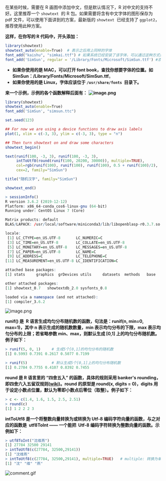 在某些时候，需要在 R 画图中添加中文，但是默认情况下，R 对中文的支持不好。这里推荐一个 `showtext`  的 R 包。如果需要将含有中文字体的图形保存为 pdf 文件，可以使用下面讲到的方案，最新版的 `showtext`  已经支持了 `ggplot2`，推荐使用此种方案。

**这样，在你写的 R 代码中，开头添加：**

```r
library(showtext)
showtext_auto(enable=True)	# 表示之后用上同样的字体
font_add("kaishu", "simkai.ttf") # 如果系统已经安装了该字体，可以通过这种方式调用
font_add('SimSun', regular = '/Library/Fonts/Microsoft/SimSun.ttf') #添加字体, 必须给定指定的字体的位置
```

- **如果你使用的是 MAC，可以打开 font book，查找你想要字体的位置。如 SimSun：/Library/Fonts/Microsoft/SimSun.ttf**。
- **如果你使用的是 Linux，字体应该位于 `/usr/share/fonts`  目录下。**

**来一个示例，示例的各个函数解释后面有：**
**![image.png](https://shub-1251708715.cos.ap-guangzhou.myqcloud.com/elog-docs-images/Fk5E_pjjk6BQ9qIfpqDHOUYWl_9b.png)**

```r
library(showtext)
showtext_auto(enable=True)
font_add('SimSun', "simsun.ttc")

set.seed(123)

## For now we are using a device functions to draw axis labels
plot(1, xlim = c(-3, 3), ylim = c(-3, 3), type = "n")

## Then turn showtext on and draw some characters
showtext_begin()

text(runif(100, -3, 3), runif(100, -3, 3),
     intToUtf8(round(runif(100, 20200, 30000)), multiple=TRUE),
     col=rgb(runif(100), runif(100), runif(100), 0.5 + runif(100)/2),
     cex=2, family="SimSun")

title("随机汉字", family="SimSun")

showtext_end()
```

```r
> sessionInfo()
R version 3.6.2 (2019-12-12)
Platform: x86_64-conda_cos6-linux-gnu (64-bit)
Running under: CentOS Linux 7 (Core)

Matrix products: default
BLAS/LAPACK: /usr/local/software/miniconda3/lib/libopenblasp-r0.3.7.so

locale:
 [1] LC_CTYPE=en_US.UTF-8       LC_NUMERIC=C
 [3] LC_TIME=en_US.UTF-8        LC_COLLATE=en_US.UTF-8
 [5] LC_MONETARY=en_US.UTF-8    LC_MESSAGES=en_US.UTF-8
 [7] LC_PAPER=en_US.UTF-8       LC_NAME=C
 [9] LC_ADDRESS=C               LC_TELEPHONE=C
[11] LC_MEASUREMENT=en_US.UTF-8 LC_IDENTIFICATION=C

attached base packages:
[1] stats     graphics  grDevices utils     datasets  methods   base

other attached packages:
[1] showtext_0.7   showtextdb_2.0 sysfonts_0.8

loaded via a namespace (and not attached):
[1] compiler_3.6.2
```

![image.png](https://shub-1251708715.cos.ap-guangzhou.myqcloud.com/elog-docs-images/FklrZ3cPvkoxh2TrPfSw0koCTyHF.png)

**runif() 是  R 语言生成均匀分布随机数的函数，句法是：runif(n, min=0, max=1)，其中 n 表示生成的随机数数量，min 表示均匀分布的下限，max 表示均匀分布的上限；若省略参数 min、max，则默认生成 [0,1] 上的均匀分布随机数。例子如下：**

```r
> runif(5, 0, 1)     # 生成5个[0,1]的均匀分布的随机数
[1] 0.5993 0.7391 0.2617 0.5077 0.7199

> runif(5)           # 默认生成5个[0,1]上的均匀分布随机数
[1] 0.2784 0.7755 0.4107 0.8392 0.7455
```

**round 是 R 语言里的 “四舍五入” 的函数，具体的规则采用 banker's rounding，即四舍六入五留双规则([wiki](http://zh.wikipedia.org/wiki/%E6%95%B8%E5%80%BC%E4%BF%AE%E7%B4%84%E8%A6%8F%E5%89%87))。round 的原型是 round(x, digits = 0)，digits 用于设定小数点位置，默认为零即小数点后零位（取整）。例子如下：**

```r
> c <- c(1.4, 1.6, 1.5, 2.5, 2.51)
> round(c)
[1] 1 2 2 2 3
```

**intToUtf8 是一个将整数向量转换为或转换为 Utf-8 编码字符向量的函数，与之对应的函数是  utf8ToInt —— 一个能把  Utf-8 编码字符转换为整数向量的函数。示例如下：**

```r
> utf8ToInt("沈维燕")
[1] 27784 32500 29141
> intToUtf8(c(27784, 32500,29141))
[1] "沈维燕"
> intToUtf8(c(27784, 32500,29141), multiple=TRUE)	# multiple: 转换为单个字符串还是多个单独的字符
[1] "沈" "维" "燕"
```

![comment.gif](https://shub-1251708715.cos.ap-guangzhou.myqcloud.com/elog-docs-images/FlMO8jnjfaW7QalT7nyPkxQ4d37w.gif)
